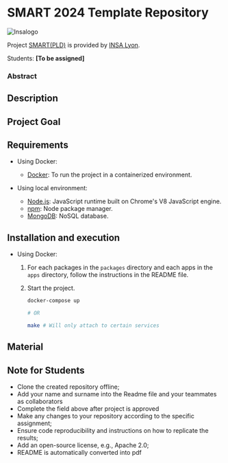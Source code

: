 # SMART 2024 Template Repository

![Insalogo](./images/logo-insa_0.png)

Project [SMART(PLD)](riccardotommasini.com/teaching/smart) is provided by [INSA Lyon](https://www.insa-lyon.fr/).

Students: **[To be assigned]**

### Abstract

## Description 

## Project Goal

## Requirements

- Using Docker:

    - [Docker](https://www.docker.com/): To run the project in a containerized environment.
    
- Using local environment:

    - [Node.js](https://nodejs.org/): JavaScript runtime built on Chrome's V8 JavaScript engine.
    - [npm](https://www.npmjs.com/): Node package manager.
    - [MongoDB](https://www.mongodb.com/): NoSQL database.

## Installation and execution

- Using Docker:

    1. For each packages in the `packages` directory and each apps in the `apps` directory, follow the instructions in the README file.

    2. Start the project.

        ```bash
        docker-compose up

        # OR

        make # Will only attach to certain services
        ```

## Material

## Note for Students

* Clone the created repository offline;
* Add your name and surname into the Readme file and your teammates as collaborators
* Complete the field above after project is approved
* Make any changes to your repository according to the specific assignment;
* Ensure code reproducibility and instructions on how to replicate the results;
* Add an open-source license, e.g., Apache 2.0;
* README is automatically converted into pdf

